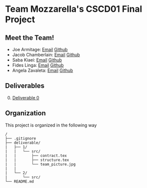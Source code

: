 # Team Mozzarella's CSCD01 Final Project

## Meet the Team!

* Joe Armitage: [Email](mailto:joe.armitage@mail.utoronto.ca) [Github](https://github.com/armitag8)
* Jacob Chamberlain: [Email](mailto:jacob.chamberlain@mail.utoronto.ca) [Github](https://github.com/JacobChamberlain)
* Saba Kiaei: [Email](mailto:saba.kiaei@mail.utoronto.ca) [Github](https://github.com/sabulikia)
* Fides Linga: [Email](mailto:fides.linga@mail.utoronto.ca) [Github](https://github.com/desslinga)
* Angela Zavaleta: [Email](mailto:angela.zavaletabernuy@mail.utoronto.ca) [Github](https://github.com/angelazb)

## Deliverables

0. [Deliverable 0](https://github.com/CSCD01/team_04-project/tree/master/deliverable/0)

## Organization

This project is organized in the following way
```
/
├── .gitignore
├── deliverable/
|   ├── 1/
|   |   └── src/
|   |       ├── contract.tex
|   |       ├── structure.tex
|   |       └── team_picture.jpg
|   |
|   └── 2/
|       └── src/
└── README.md
```
